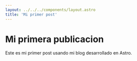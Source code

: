 ```yaml
---
layout: ../../../components/layout.astro
title: 'Mi primer post'
---
```


# Mi primera publicacion

Este es mi primer post usando mi blog desarrollado en Astro.